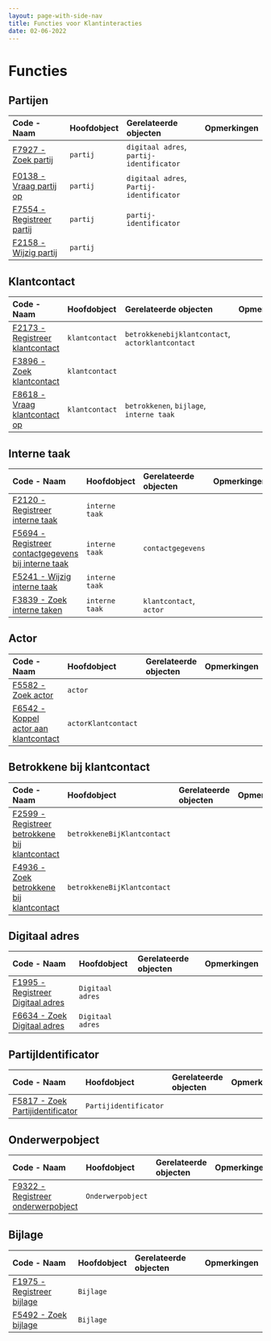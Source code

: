 ```yaml
---
layout: page-with-side-nav
title: Functies voor Klantinteracties
date: 02-06-2022
---
```


# Functies

## Partijen

| Code - Naam | Hoofdobject | Gerelateerde objecten | Opmerkingen |
| :--- | :--- | :--- | :--- |
| [F7927 - Zoek partij](./artefacten/7927.md) | `partij` | `digitaal adres`, `partij-identificator` | |
| [F0138 - Vraag partij op](./artefacten/0138.md) | `partij` | `digitaal adres`, `Partij-identificator` |
| [F7554 - Registreer partij](./artefacten/7554.md) | `partij` | `partij-identificator` |
| [F2158 - Wijzig partij](./artefacten/2158.md) | `partij` |  |

## Klantcontact

| Code - Naam | Hoofdobject | Gerelateerde objecten | Opmerkingen |
| :--- | :--- | :--- | :--- |
| [F2173 - Registreer klantcontact](./artefacten/2173.md) | `klantcontact` | `betrokkenebijklantcontact`, `actorklantcontact` | |
| [F3896 - Zoek klantcontact](./artefacten/3896.md) | `klantcontact` | | |
| [F8618 - Vraag klantcontact op](./artefacten/8618.md) | `klantcontact` | `betrokkenen`, `bijlage`, `interne taak` | |

## Interne taak

| Code - Naam | Hoofdobject | Gerelateerde objecten | Opmerkingen |
| :--- | :--- | :--- | :--- |
| [F2120 - Registreer interne taak](./artefacten/2120.md) | `interne taak` | | |
| [F5694 - Registreer contactgegevens bij interne taak](./artefacten/5694.md) | `interne taak` | `contactgegevens` | |
| [F5241 - Wijzig interne taak](./artefacten/5241.md)  | `interne taak` | | |
| [F3839 - Zoek interne taken](./artefacten/3839.md) | `interne taak` | `klantcontact`, `actor` | |

## Actor 

| Code - Naam | Hoofdobject | Gerelateerde objecten | Opmerkingen |
| :--- | :--- | :--- | :--- |
| [F5582 - Zoek actor](./artefacten/5582.md) | `actor` | | |
| [F6542 - Koppel actor aan klantcontact](./artefacten/5582.md) | `actorKlantcontact` | |

## Betrokkene bij klantcontact

| Code - Naam | Hoofdobject | Gerelateerde objecten | Opmerkingen |
| :--- | :--- | :--- | :--- |
| [F2599 - Registreer betrokkene bij klantcontact](./artefacten/2599.md) | `betrokkeneBijKlantcontact` | | |
| [F4936 - Zoek betrokkene bij klantcontact](./artefacten/4936.md) | `betrokkeneBijKlantcontact` | | |

## Digitaal adres

| Code - Naam | Hoofdobject | Gerelateerde objecten | Opmerkingen |
| :--- | :--- | :--- | :--- |
| [F1995 - Registreer Digitaal adres](./artefacten/1995.md) | `Digitaal adres` | | | 
| [F6634 - Zoek Digitaal adres](./artefacten/6634.md) | `Digitaal adres` | | |

## PartijIdentificator

| Code - Naam | Hoofdobject | Gerelateerde objecten | Opmerkingen |
| :--- | :--- | :--- | :--- |
| [F5817 - Zoek Partijidentificator](./artefacten/5817.md) | `Partijidentificator` | | |

## Onderwerpobject

| Code - Naam | Hoofdobject | Gerelateerde objecten | Opmerkingen |
| :--- | :--- | :--- | :--- |
| [F9322 - Registreer onderwerpobject](./artefacten/9322.md) | `Onderwerpobject` | | | 

## Bijlage

| Code - Naam | Hoofdobject | Gerelateerde objecten | Opmerkingen |
| :--- | :--- | :--- | :--- |
| [F1975 - Registreer bijlage](./artefacten/1975.md) | `Bijlage` | | | 
| [F5492 - Zoek bijlage](./artefacten/5492.md) | `Bijlage` | | | 